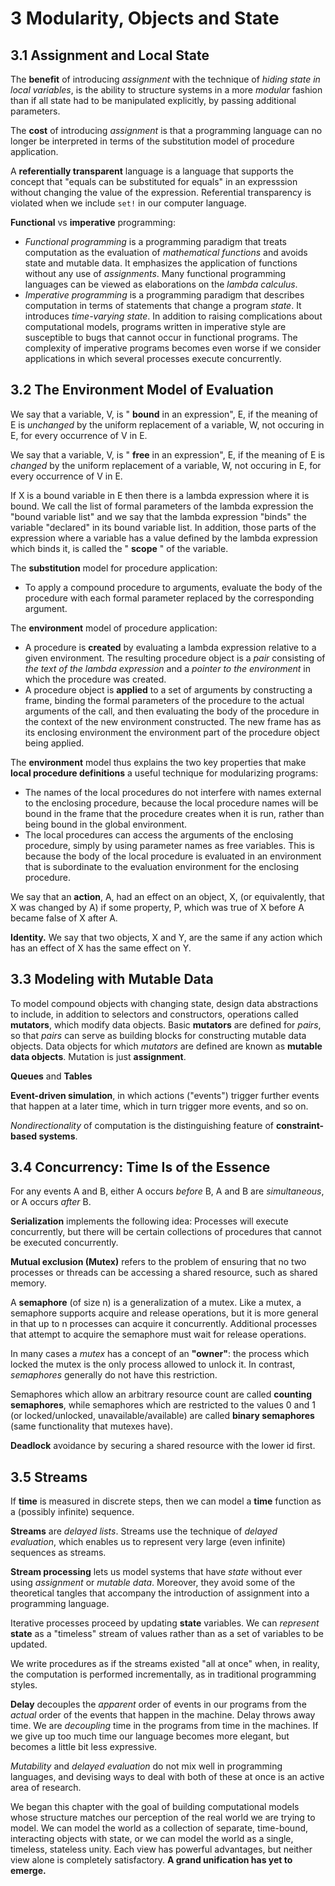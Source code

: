 # 3 Modularity, Objects and State

## 3.1 Assignment and Local State

The **benefit** of introducing _assignment_ with the technique of _hiding state
in local variables_, is the ability to structure systems in a more _modular_
fashion than if all state had to be manipulated explicitly, by passing
additional parameters.

The **cost** of introducing _assignment_ is that a programming language can no
longer be interpreted in terms of the substitution model of procedure
application.

A **referentially transparent** language is a language that supports the concept
that "equals can be substituted for equals" in an expresssion without changing
the value of the expression. Referential transparency is violated when we
include `set!` in our computer language.

**Functional** vs **imperative** programming:

* _Functional programming_ is a programming paradigm that treats computation as
  the evaluation of _mathematical functions_ and avoids state and mutable data.
  It emphasizes the application of functions without any use of _assignments_.
  Many functional programming languages can be viewed as elaborations on the
  _lambda calculus_.
* _Imperative programming_ is a programming paradigm that describes computation
  in terms of statements that change a program _state_. It introduces
  _time-varying state_. In addition to raising complications about computational
  models, programs written in imperative style are susceptible to bugs that
  cannot occur in functional programs. The complexity of imperative programs
  becomes even worse if we consider applications in which several processes
  execute concurrently.


## 3.2 The Environment Model of Evaluation

We say that a variable, V, is " **bound** in an expression", E, if the meaning
of E is _unchanged_ by the uniform replacement of a variable, W, not occuring in
E, for every occurrence of V in E.

We say that a variable, V, is " **free** in an expression", E, if the meaning of
E is _changed_ by the uniform replacement of a variable, W, not occuring in E,
for every occurrence of V in E.

If X is a bound variable in E then there is a lambda expression where it is
bound. We call the list of formal parameters of the lambda expression the "bound
variable list" and we say that the lambda expression "binds" the variable
"declared" in its bound variable list. In addition, those parts of the
expression where a variable has a value defined by the lambda expression which
binds it, is called the " **scope** " of the variable.

The **substitution** model for procedure application:

* To apply a compound procedure to arguments, evaluate the body of the procedure
with each formal parameter replaced by the corresponding argument.

The **environment** model of procedure application:

* A procedure is **created** by evaluating a lambda expression relative to a
given environment. The resulting procedure object is a _pair_ consisting of _the
text of the lambda expression_ and a _pointer to the environment_ in which the
procedure was created.
* A procedure object is **applied** to a set of arguments by constructing a
frame, binding the formal parameters of the procedure to the actual arguments of
the call, and then evaluating the body of the procedure in the context of the
new environment constructed. The new frame has as its enclosing environment the
environment part of the procedure object being applied.

The **environment** model thus explains the two key properties that make **local
procedure definitions** a useful technique for modularizing programs:

* The names of the local procedures do not interfere with names external to the
  enclosing procedure, because the local procedure names will be bound in the
  frame that the procedure creates when it is run, rather than being bound in
  the global environment.
* The local procedures can access the arguments of the enclosing procedure,
  simply by using parameter names as free variables. This is because the body of
  the local procedure is evaluated in an environment that is subordinate to the
  evaluation environment for the enclosing procedure.

We say that an **action**, A, had an effect on an object, X, (or equivalently,
that X was changed by A) if some property, P, which was true of X before A
became false of X after A.

**Identity.** We say that two objects, X and Y, are the same if any action which
has an effect of X has the same effect on Y.


## 3.3 Modeling with Mutable Data

To model compound objects with changing state, design data abstractions to
include, in addition to selectors and constructors, operations called
**mutators**, which modify data objects. Basic **mutators** are defined for
_pairs_, so that _pairs_ can serve as building blocks for constructing mutable
data objects. Data objects for which _mutators_ are defined are known as
**mutable data objects**. Mutation is just **assignment**.

**Queues** and **Tables**

**Event-driven simulation**, in which actions ("events") trigger further events
that happen at a later time, which in turn trigger more events, and so on.

_Nondirectionality_ of computation is the distinguishing feature of
**constraint-based systems**.


## 3.4 Concurrency: Time Is of the Essence

For any events A and B, either A occurs _before_ B, A and B are _simultaneous_,
or A occurs _after_ B.

**Serialization** implements the following idea: Processes will execute
concurrently, but there will be certain collections of procedures that cannot be
executed concurrently.

**Mutual exclusion (Mutex)** refers to the problem of ensuring that no two
processes or threads can be accessing a shared resource, such as shared memory.

A **semaphore** (of size n) is a generalization of a mutex. Like a mutex, a
semaphore supports acquire and release operations, but it is more general in
that up to n processes can acquire it concurrently. Additional processes that
attempt to acquire the semaphore must wait for release operations.

In many cases a _mutex_ has a concept of an **"owner"**: the process which
locked the mutex is the only process allowed to unlock it. In contrast,
_semaphores_ generally do not have this restriction.

Semaphores which allow an arbitrary resource count are called **counting
semaphores**, while semaphores which are restricted to the values 0 and 1 (or
locked/unlocked, unavailable/available) are called **binary semaphores** (same
functionality that mutexes have).

**Deadlock** avoidance by securing a shared resource with the lower id first.


## 3.5 Streams

If **time** is measured in discrete steps, then we can model a **time** function
as a (possibly infinite) sequence.

**Streams** are _delayed lists_. Streams use the technique of _delayed
evaluation_, which enables us to represent very large (even infinite) sequences
as streams.

**Stream processing** lets us model systems that have _state_ without ever using
_assignment_ or _mutable data_. Moreover, they avoid some of the theoretical
tangles that accompany the introduction of assignment into a programming
language.

Iterative processes proceed by updating **state** variables. We can _represent_
**state** as a "timeless" stream of values rather than as a set of variables to
be updated.

We write procedures as if the streams existed "all at once" when, in reality,
the computation is performed incrementally, as in traditional programming
styles.

**Delay** decouples the _apparent_ order of events in our programs from the
_actual_ order of the events that happen in the machine. Delay throws away time.
We are _decoupling_ time in the programs from time in the machines. If we give
up too much time our language becomes more elegant, but becomes a little bit
less expressive.

_Mutability_ and _delayed evaluation_ do not mix well in programming languages,
and devising ways to deal with both of these at once is an active area of
research.

We began this chapter with the goal of building computational models whose
structure matches our perception of the real world we are trying to model. We
can model the world as a collection of separate, time-bound, interacting objects
with state, or we can model the world as a single, timeless, stateless unity.
Each view has powerful advantages, but neither view alone is completely
satisfactory. **A grand unification has yet to emerge.**
